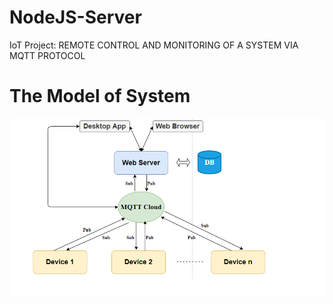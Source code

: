 # NodeJS-Server
IoT Project: REMOTE CONTROL AND MONITORING OF A SYSTEM VIA MQTT PROTOCOL

# The Model of System
![](/sys.png)
